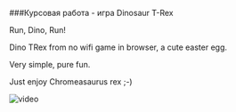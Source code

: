 ###Курсовая работа -  игра Dinosaur T-Rex

Run, Dino, Run!

Dino TRex from no wifi game in browser, a cute easter egg.

Very simple, pure fun.

Just enjoy Chromeasaurus rex ;-)

![video](https://github.com/med-backer02/dino_T_Rex/blob/main/dino.gif)
